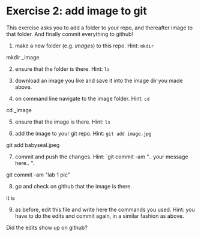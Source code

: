 # Exercise 2: add image to git

This exercise asks you to add a folder to your repo, and thereafter
image to that folder.  And finally commit everything to github!

1. make a new folder (e.g. _images_) to this repo.  Hint: `mkdir`

mkdir _image

2. ensure that the folder is there.  Hint: `ls`

3. download an image you like and save it into the image dir you made
   above.
   
4. on command line navigate to the image folder.  Hint: `cd`

cd _image

5. ensure that the image is there.  Hint: `ls`

6. add the image to your git repo.  Hint: `git add image.jpg`

git add babyseal.jpeg

7. commit and push the changes.  Hint: `git commit -am ".. your
   message here.. ".
   
git commit -am "lab 1 pic"
   
8. go and check on github that the image is there.

it is 

9. as before, edit this file and write here the commands you used.
   Hint: you have to do the edits and commit again, in a similar
   fashion as above.

Did the edits show up on github?
